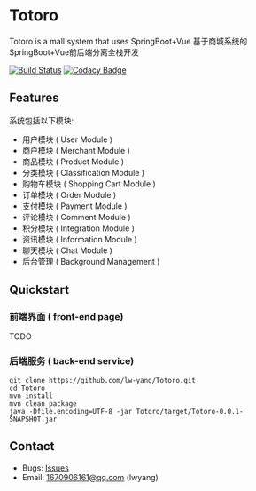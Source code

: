 # Totoro
Totoro is a mall system that uses SpringBoot+Vue
基于商城系统的SpringBoot+Vue前后端分离全栈开发

[![Build Status](https://travis-ci.org/lw-yang/Totoro.svg?branch=master)](https://travis-ci.org/lw-yang/Totoro)
[![Codacy Badge](https://api.codacy.com/project/badge/Grade/cc0446cdd4fc4a93bf14b17e59a01c0e)](https://www.codacy.com/manual/1670906161/Totoro?utm_source=github.com&amp;utm_medium=referral&amp;utm_content=lw-yang/Totoro&amp;utm_campaign=Badge_Grade)
## Features
系统包括以下模块:
- 用户模块 ( User Module )
- 商户模块 ( Merchant Module ) 
- 商品模块 ( Product Module )
- 分类模块 ( Classification Module )
- 购物车模块 ( Shopping Cart Module )
- 订单模块 ( Order Module )
- 支付模块 ( Payment Module )
- 评论模块 ( Comment Module )
- 积分模块 ( Integration Module )
- 资讯模块 ( Information Module )
- 聊天模块 ( Chat Module )
- 后台管理 ( Background Management )

## Quickstart
### 前端界面 ( front-end page)
TODO
### 后端服务 ( back-end service)
```shell script
git clone https://github.com/lw-yang/Totoro.git
cd Totoro
mvn install
mvn clean package
java -Dfile.encoding=UTF-8 -jar Totoro/target/Totoro-0.0.1-SNAPSHOT.jar
```
## Contact
- Bugs: [Issues](https://github.com/lw-yang/Totoro/issues)
- Email: 1670906161@qq.com (lwyang)